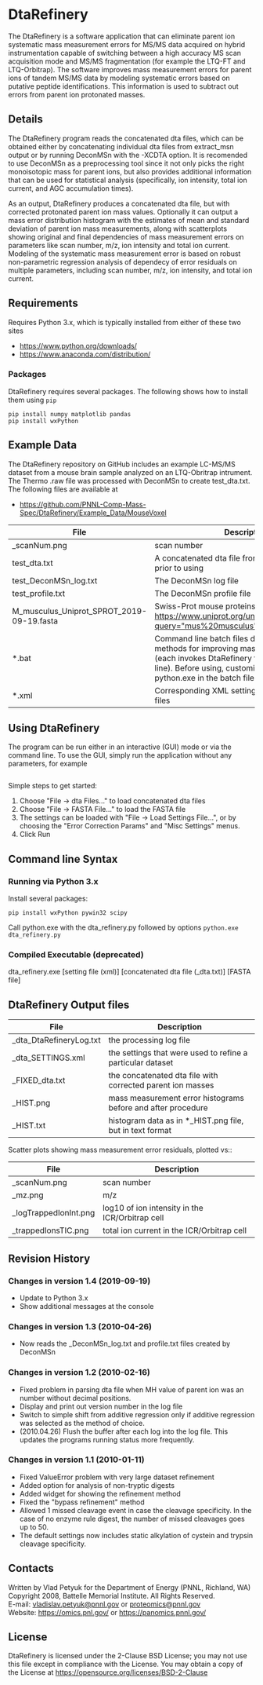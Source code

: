 # DtaRefinery

The DtaRefinery is a software application that can eliminate parent ion 
systematic mass measurement errors for MS/MS data acquired on hybrid 
instrumentation capable of switching between a high accuracy MS scan acquisition 
mode and MS/MS fragmentation (for example the LTQ-FT and LTQ-Orbitrap). The 
software improves mass measurement errors for parent ions of tandem MS/MS data 
by modeling systematic errors based on putative peptide identifications. This 
information is used to subtract out errors from parent ion protonated masses.

## Details

The DtaRefinery program reads the concatenated dta files, which can be obtained 
either by concatenating individual dta files from extract_msn output or by 
running DeconMSn with the -XCDTA option. It is recomended to use DeconMSn as a 
preprocessing tool since it not only picks the right monoisotopic mass for 
parent ions, but also provides additional information that can be used for 
statistical analysis (specifically, ion intensity, total ion current, and AGC 
accumulation times).

As an output, DtaRefinery produces a concatenated dta file, but with corrected 
protonated parent ion mass values. Optionally it can output a mass error 
distribution histogram with the estimates of mean and standard deviation of 
parent ion mass measurements, along with scatterplots showing original and 
final dependencies of mass measurement errors on parameters like scan number, 
m/z, ion intensity and total ion current. Modeling of the systematic mass 
measurement error is based on robust non-parametric regression analysis of 
dependecy of error residuals on multiple parameters, including scan number, 
m/z, ion intensity, and total ion current.

## Requirements

Requires Python 3.x, which is typically installed from either of these two sites
* https://www.python.org/downloads/
* https://www.anaconda.com/distribution/

### Packages

DtaRefinery requires several packages.  The following shows how to install them using `pip`

```
pip install numpy matplotlib pandas
pip install wxPython
```


## Example Data

The DtaRefinery repository on GitHub includes an example LC-MS/MS dataset from a mouse brain 
sample analyzed on an LTQ-Obritrap intrument. The Thermo .raw file was 
processed with DeconMSn to create test_dta.txt. The following files are available at 
* https://github.com/PNNL-Comp-Mass-Spec/DtaRefinery/Example_Data/MouseVoxel

| File                  | Description                                                 |
|-----------------------|-------------------------------------------------------------|
| _scanNum.png          | scan number                                                 |
| test_dta.txt          | A concatenated dta file from DeconMSn; Unzip prior to using |
| test_DeconMSn_log.txt | The DeconMSn log file                                       |
| test_profile.txt      | The DeconMSn profile file                                   |
| M_musculus_Uniprot_SPROT_2019-09-19.fasta  | Swiss-Prot mouse proteins from https://www.uniprot.org/uniprot/?query="mus%20musculus"&fil=reviewed%3Ayes |
| *.bat                 | Command line batch files demonstrating various methods for improving mass measurement error (each invokes DtaRefinery from the command line). Before using, customize the path to python.exe in the batch files |
| *.xml                 | Corresponding XML settings files for the batch files |

## Using DtaRefinery

The program can be run either in an interactive (GUI) mode or via the command 
line. To use the GUI, simply run the application without any parameters, for example
```C:\ProgramData\Anaconda3\python.exe dta_refinery.py 
```

Simple steps to get started:

1) Choose "File -> dta Files..." to load concatenated dta files
2) Choose "File -> FASTA File..." to load the FASTA file
3) The settings can be loaded with "File -> Load Settings File...", or by 
choosing the "Error Correction Params" and "Misc Settings" menus.
4) Click Run

## Command line Syntax

### Running via Python 3.x

Install several packages:
```pip install numpy matplotlib pandas
pip install wxPython pywin32 scipy
```

Call python.exe with the dta_refinery.py followed by options
```python.exe dta_refinery.py```


### Compiled Executable (deprecated)

dta_refinery.exe [setting file (xml)] [concatenated dta file (_dta.txt)] [FASTA file]


## DtaRefinery Output files

| File                     | Description                                                  |
|--------------------------|--------------------------------------------------------------|
| _dta_DtaRefineryLog.txt  | the processing log file                                      |
| _dta_SETTINGS.xml        | the settings that were used to refine a particular dataset   |
| _FIXED_dta.txt           | the concatenated dta file with corrected parent ion masses   |
| _HIST.png                | mass measurement error histograms before and after procedure |
| _HIST.txt                | histogram data as in *_HIST.png file, but in text format     |

Scatter plots showing mass measurement error residuals, plotted vs::

| File                  | Description                                     |
|-----------------------|-------------------------------------------------|
| _scanNum.png          | scan number                                     |
| _mz.png               | m/z                                             |
| _logTrappedIonInt.png | log10 of ion intensity in the ICR/Orbitrap cell |
| _trappedIonsTIC.png   | total ion current in the ICR/Orbitrap cell      |
 
 
## Revision History

### Changes in version 1.4 (2019-09-19)

* Update to Python 3.x
* Show additional messages at the console

### Changes in version 1.3 (2010-04-26)

* Now reads the _DeconMSn_log.txt and profile.txt files created by DeconMSn

### Changes in version 1.2 (2010-02-16)

* Fixed problem in parsing dta file when MH value of parent
ion was an number without decimal positions.
* Display and print out version number in the log file
* Switch to simple shift from additive regression only
if additive regression was selected as the method of choice.
* (2010.04.26) Flush the buffer after each log into the log file.
This updates the programs running status more frequently.

### Changes in version 1.1 (2010-01-11)

* Fixed ValueError problem with very large dataset refinement
* Added option for analysis of non-tryptic digests
* Added widget for showing the refinement method
* Fixed the "bypass refinement" method
* Allowed 1 missed cleavage event in case the cleavage specificity.
In the case of no enzyme rule digest, the number of missed cleavages
goes up to 50.
* The default settings now includes static alkylation of cystein and 
trypsin cleavage specificity.

## Contacts

Written by Vlad Petyuk for the Department of Energy (PNNL, Richland, WA) \
Copyright 2008, Battelle Memorial Institute. All Rights Reserved. \
E-mail: vladislav.petyuk@pnnl.gov or proteomics@pnnl.gov \
Website: https://omics.pnl.gov/ or https://panomics.pnnl.gov/

## License

DtaRefinery is licensed under the 2-Clause BSD License; you may not use 
this file except in compliance with the License. You may obtain 
a copy of the License at https://opensource.org/licenses/BSD-2-Clause
